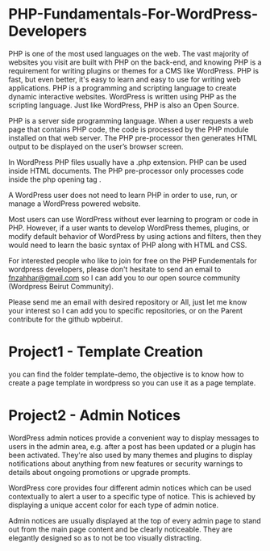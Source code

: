 # PHP-Fundamentals-For-WordPress-Developers
PHP is one of the most used languages on the web. The vast majority of websites you visit are built with PHP on the back-end, and knowing PHP is a requirement for writing plugins or themes for a CMS like WordPress. PHP is fast, but even better, it's easy to learn and easy to use for writing web applications.
PHP is a programming and scripting language to create dynamic interactive websites. WordPress is written using PHP as the scripting language. Just like WordPress, PHP is also an Open Source.

PHP is a server side programming language. When a user requests a web page that contains PHP code, the code is processed by the PHP module installed on that web server. The PHP pre-processor then generates HTML output to be displayed on the user’s browser screen.

In WordPress PHP files usually have a .php extension. PHP can be used inside HTML documents. The PHP pre-processor only processes code inside the php opening tag <?php and the closing tag ?>.

A WordPress user does not need to learn PHP in order to use, run, or manage a WordPress powered website.

Most users can use WordPress without ever learning to program or code in PHP. However, if a user wants to develop WordPress themes, plugins, or modify default behavior of WordPress by using actions and filters, then they would need to learn the basic syntax of PHP along with HTML and CSS.

For interested people who like to join for free on the PHP Fundementals for wordpress developers, please don't hesitate to send an email to fnzahhar@gmail.com so I can add you to our open source community (Wordpress Beirut Community).

Please send me an email with desired repository or All, just let me know your interest so I can add you to specific repositories, or on the Parent contribute for the github wpbeirut.

# Project1 - Template Creation
you can find the folder template-demo,
the objective is to know how to create a page template in wordpress so you can use it as a page template.

# Project2 - Admin Notices
WordPress admin notices provide a convenient way to display messages to users in the admin area, e.g. after a post has been updated or a plugin has been activated. They're also used by many themes and plugins to display notifications about anything from new features or security warnings to details about ongoing promotions or upgrade prompts.

WordPress core provides four different admin notices which can be used contextually to alert a user to a specific type of notice. This is achieved by displaying a unique accent color for each type of admin notice.

Admin notices are usually displayed at the top of every admin page to stand out from the main page content and be clearly noticeable. They are elegantly designed so as to not be too visually distracting.
